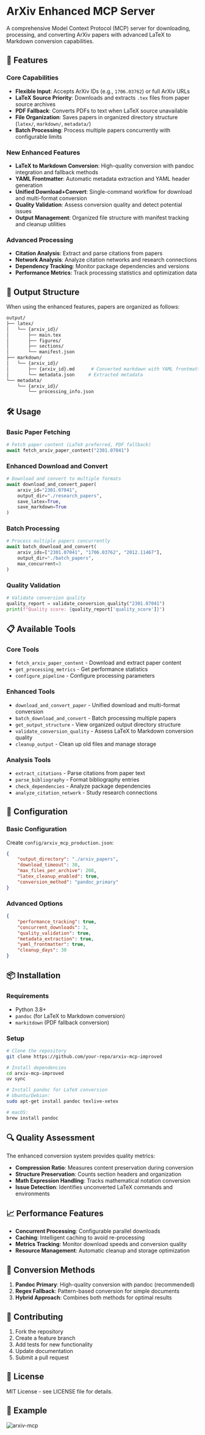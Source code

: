 <!--
 * @Author: Zerui Han <hanzr.nju@outlook.com>
 * @Date: 2025-06-12 17:13:25
 * @Description: 
 * @FilePath: /arxiv-mcp/README.md
 * @LastEditTime: 2025-06-12 20:03:30
-->
# ArXiv Enhanced MCP Server

A comprehensive Model Context Protocol (MCP) server for downloading, processing, and converting ArXiv papers with advanced LaTeX to Markdown conversion capabilities.

## 🚀 Features

### Core Capabilities

- **Flexible Input**: Accepts ArXiv IDs (e.g., `1706.03762`) or full ArXiv URLs
- **LaTeX Source Priority**: Downloads and extracts `.tex` files from paper source archives
- **PDF Fallback**: Converts PDFs to text when LaTeX source unavailable
- **File Organization**: Saves papers in organized directory structure (`latex/`, `markdown/`, `metadata/`)
- **Batch Processing**: Process multiple papers concurrently with configurable limits

### New Enhanced Features

- **LaTeX to Markdown Conversion**: High-quality conversion with pandoc integration and fallback methods
- **YAML Frontmatter**: Automatic metadata extraction and YAML header generation
- **Unified Download+Convert**: Single-command workflow for download and multi-format conversion
- **Quality Validation**: Assess conversion quality and detect potential issues
- **Output Management**: Organized file structure with manifest tracking and cleanup utilities

### Advanced Processing

- **Citation Analysis**: Extract and parse citations from papers
- **Network Analysis**: Analyze citation networks and research connections
- **Dependency Tracking**: Monitor package dependencies and versions
- **Performance Metrics**: Track processing statistics and optimization data

## 📁 Output Structure

When using the enhanced features, papers are organized as follows:

```bash
output/
├── latex/
│   └── {arxiv_id}/
│       ├── main.tex
│       ├── figures/
│       ├── sections/
│       └── manifest.json
├── markdown/
│   └── {arxiv_id}/
│       ├── {arxiv_id}.md      # Converted markdown with YAML frontmatter
│       └── metadata.json     # Extracted metadata
└── metadata/
    └── {arxiv_id}/
        └── processing_info.json
```

## 🛠 Usage

### Basic Paper Fetching

```python
# Fetch paper content (LaTeX preferred, PDF fallback)
await fetch_arxiv_paper_content("2301.07041")
```

### Enhanced Download and Convert

```python
# Download and convert to multiple formats
await download_and_convert_paper(
    arxiv_id="2301.07041",
    output_dir="./research_papers",
    save_latex=True,
    save_markdown=True
)
```

### Batch Processing

```python
# Process multiple papers concurrently
await batch_download_and_convert(
    arxiv_ids=["2301.07041", "1706.03762", "2012.11467"],
    output_dir="./batch_papers",
    max_concurrent=3
)
```

### Quality Validation

```python
# Validate conversion quality
quality_report = validate_conversion_quality("2301.07041")
print(f"Quality score: {quality_report['quality_score']}")
```

## 📋 Available Tools

### Core Tools

- `fetch_arxiv_paper_content` - Download and extract paper content
- `get_processing_metrics` - Get performance statistics
- `configure_pipeline` - Configure processing parameters

### Enhanced Tools

- `download_and_convert_paper` - Unified download and multi-format conversion
- `batch_download_and_convert` - Batch processing multiple papers
- `get_output_structure` - View organized output directory structure
- `validate_conversion_quality` - Assess LaTeX to Markdown conversion quality
- `cleanup_output` - Clean up old files and manage storage

### Analysis Tools

- `extract_citations` - Parse citations from paper text
- `parse_bibliography` - Format bibliography entries
- `check_dependencies` - Analyze package dependencies
- `analyze_citation_network` - Study research connections

## 🔧 Configuration

### Basic Configuration

Create `config/arxiv_mcp_production.json`:

```json
{
    "output_directory": "./arxiv_papers",
    "download_timeout": 30,
    "max_files_per_archive": 200,
    "latex_cleanup_enabled": true,
    "conversion_method": "pandoc_primary"
}
```

### Advanced Options

```json
{
    "performance_tracking": true,
    "concurrent_downloads": 3,
    "quality_validation": true,
    "metadata_extraction": true,
    "yaml_frontmatter": true,
    "cleanup_days": 30
}
```

## 📦 Installation

### Requirements

- Python 3.8+
- `pandoc` (for LaTeX to Markdown conversion)
- `markitdown` (PDF fallback conversion)

### Setup

```bash
# Clone the repository
git clone https://github.com/your-repo/arxiv-mcp-improved

# Install dependencies
cd arxiv-mcp-improved
uv sync

# Install pandoc for LaTeX conversion
# Ubuntu/Debian:
sudo apt-get install pandoc texlive-xetex

# macOS:
brew install pandoc
```

## 🔍 Quality Assessment

The enhanced conversion system provides quality metrics:

- **Compression Ratio**: Measures content preservation during conversion
- **Structure Preservation**: Counts section headers and organization
- **Math Expression Handling**: Tracks mathematical notation conversion
- **Issue Detection**: Identifies unconverted LaTeX commands and environments

## 📈 Performance Features

- **Concurrent Processing**: Configurable parallel downloads
- **Caching**: Intelligent caching to avoid re-processing
- **Metrics Tracking**: Monitor download speeds and conversion quality
- **Resource Management**: Automatic cleanup and storage optimization

## 📝 Conversion Methods

1. **Pandoc Primary**: High-quality conversion with pandoc (recommended)
2. **Regex Fallback**: Pattern-based conversion for simple documents
3. **Hybrid Approach**: Combines both methods for optimal results

## 🤝 Contributing

1. Fork the repository
2. Create a feature branch
3. Add tests for new functionality
4. Update documentation
5. Submit a pull request

## 📄 License

MIT License - see LICENSE file for details.

## 📸 Example

![arxiv-mcp](https://github.com/user-attachments/assets/d965e081-ec07-43ca-b9a2-619107c10ad2)
